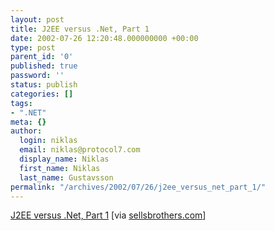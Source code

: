 ```yaml
---
layout: post
title: J2EE versus .Net, Part 1
date: 2002-07-26 12:20:48.000000000 +00:00
type: post
parent_id: '0'
published: true
password: ''
status: publish
categories: []
tags:
- ".NET"
meta: {}
author:
  login: niklas
  email: niklas@protocol7.com
  display_name: Niklas
  first_name: Niklas
  last_name: Gustavsson
permalink: "/archives/2002/07/26/j2ee_versus_net_part_1/"
---
```

[J2EE versus .Net, Part 1](http://www.javaworld.com/javaworld/jw-06-2002/jw-0628-j2eevsnet.html) [via [sellsbrothers.com](http://www.sellsbrothers.com)]

